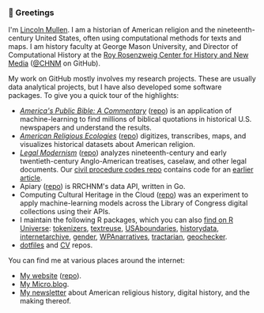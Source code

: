 <!--<a href="https://github.com/lmullen">
<img align="right" width="50%" src="https://github-readme-stats.vercel.app/api?username=lmullen&count_private=true&show_icons=true&hide_rank=true&include_all_commits=true" />
</a>-->
<!--<a href="https://github.com/lmullen">
<img align="right" width="50%" src="https://github-readme-stats.vercel.app/api/top-langs/?username=lmullen&hide=html,css,tex,vim%20script,rich%20text%20format&langs_count=10&layout=compact" />
</a>-->

### 🚀 Greetings 

I'm [Lincoln Mullen](https://lincolnmullen.com). I am a historian of American religion and the nineteenth-century United States, often using computational methods for texts and maps. I am history faculty at George Mason University, and Director of Computational History at the [Roy Rosenzweig Center for History and New Media](https://rrchnm.org/) ([@CHNM](https://github.com/chnm) on GitHub).

My work on GitHub mostly involves my research projects. These are usually data analytical projects, but I have also developed some software packages. To give you a quick tour of the highlights:

- [_America's Public Bible: A Commentary_](https://americaspublicbible.org) ([repo](https://github.com/lmullen/americas-public-bible)) is an application of machine-learning to find millions of biblical quotations in historical U.S. newspapers and understand the results.
- [_American Religious Ecologies_](https://religiousecologies.org) ([repo](https://github.com/chnm/relec-website)) digitizes, transcribes, maps, and visualizes historical datasets about American religion.
- [_Legal Modernism_](https://legalmodernism.org) ([repo](https://github.com/lmullen/legal-modernism)) analyzes nineteenth-century and early twentieth-century Anglo-American treatises, caselaw, and other legal documents. Our [civil procedure codes repo](https://github.com/lmullen/civil-procedure-codes) contains code for an [earlier article](https://doi.org/10.1093/ahr/123.1.132).
- Apiary ([repo](https://github.com/chnm/apiary)) is RRCHNM's data API, written in Go. 
- Computing Cultural Heritage in the Cloud ([repo](https://github.com/lmullen/cchc)) was an experiment to apply machine-learning models across the Library of Congress digital collections using their APIs.
- I maintain the following R packages, which you can also [find on R Universe](https://lmullen.r-universe.dev/): [tokenizers](https://github.com/ropensci/tokenizers), [textreuse](https://github.com/ropensci/textreuse), [USAboundaries](https://github.com/ropensci/USAboundaries), [historydata](https://github.com/ropensci/historydata), [internetarchive](https://github.com/ropensci/internetarchive), [gender](https://github.com/ropensci/gender), [WPAnarratives](https://github.com/lmullen/WPAnarratives), [tractarian](https://github.com/lmullen/tractarian), [geochecker](https://github.com/lmullen/geochecker).
- [dotfiles](https://github.com/lmullen/dotfiles) and [CV](https://github.com/lmullen/CV) repos.
  
You can find me at various places around the internet:

- [My website](https://lincolnmullen.com) ([repo](https://github.com/lmullen/lincolnmullen.com)).
- [My Micro.blog](https://weblog.lincolnmullen.com/).
- [My newsletter](https://buttondown.email/lmullen) about American religious history, digital history, and the making thereof.
